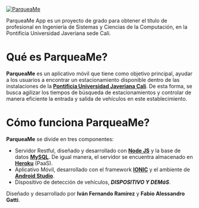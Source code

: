[![ParqueaMe](https://i.imgur.com/HIBdyCB.png)](https://parqueame-app.herokuapp.com/)

ParqueaMe App es un proyecto de grado para obtener el título de profesional en Ingeniería de Sistemas y Ciencias de la Computación, en la Pontificia Universidad Javeriana sede Cali.

# Qué es ParqueaMe?

**ParqueaMe** es un aplicativo móvil que tiene como objetivo principal, ayudar a los usuarios a encontrar un estacionamiento disponible dentro de las instalaciones de la [**Pontificia Universidad Javeriana Cali**](https://www.javerianacali.edu.co/). De esta forma, se busca agilizar los tiempos de búsqueda de estacionamientos y controlar de manera eficiente la entrada y salida de vehículos en este establecimiento.

# Cómo funciona ParqueaMe?

**ParqueaMe** se divide en tres componentes:
 * Servidor Restful, diseñado y desarrollado con [**Node JS**](https://nodejs.org/en/) y la base de datos [**MySQL**](https://www.mysql.com/). De igual manera, el servidor se encuentra almacenado en [**Heroku**](https://www.heroku.com/) (PaaS).
 * Aplicativo Móvil, desarrollado con el framework [**IONIC**](https://ionicframework.com/) y el ambiente de [**Android Studio**](https://developer.android.com/studio/index.html).
 * Dispositivo de detección de vehículos, _**DISPOSITIVO Y DEMáS**_.

Diseñado y desarrollado por **Iván Fernando Ramírez** y **Fabio Alessandro Gatti**.
